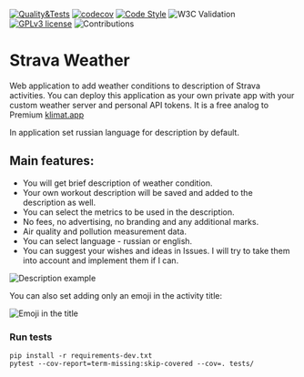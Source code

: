 [![Quality&Tests](https://github.com/floydspace/strava_weather_app/actions/workflows/python-app.yml/badge.svg)](https://github.com/floydspace/strava_weather_app/actions/workflows/python-app.yml)
[![codecov](https://codecov.io/gh/floydspace/strava_weather_app/branch/master/graph/badge.svg)](https://codecov.io/gh/floydspace/strava_weather_app)
[![Code Style](https://img.shields.io/badge/Code%20Style-PEP%208-blueviolet)](https://www.python.org/dev/peps/pep-0008/)
![W3C Validation](https://img.shields.io/w3c-validation/html?targetUrl=http%3A%2F%2Fstrava.pythonanywhere.com%2F)
[![GPLv3 license](https://img.shields.io/badge/License-GPLv3-blue.svg)](http://perso.crans.org/besson/LICENSE.html)
![Contributions](https://img.shields.io/badge/Contributions-Welcome-brightgreen)

# Strava Weather

Web application to add weather conditions to description of Strava activities. You can deploy this application as your own private app with your custom weather server and personal API tokens.
It is a free analog to Premium [klimat.app](http://klimat.app)

In application set russian language for description by default.

## Main features:

- You will get brief description of weather condition.
- Your own workout description will be saved and added to the description as well.
- You can select the metrics to be used in the description.
- No fees, no advertising, no branding and any additional marks.
- Air quality and pollution measurement data.
- You can select language - russian or english.
- You can suggest your wishes and ideas in Issues. I will try to take them into account and implement them if I can.

![Description example](static/pic1.png)

You can also set adding only an emoji in the activity title:

![Emoji in the title](static/pic2.png)

### Run tests

```shell
pip install -r requirements-dev.txt
pytest --cov-report=term-missing:skip-covered --cov=. tests/
```
